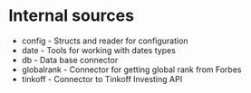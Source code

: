 # Internal sources

* config - Structs and reader for configuration
* date - Tools for working with dates types
* db - Data base connector
* globalrank - Connector for getting global rank from Forbes
* tinkoff - Connector to Tinkoff Investing API
